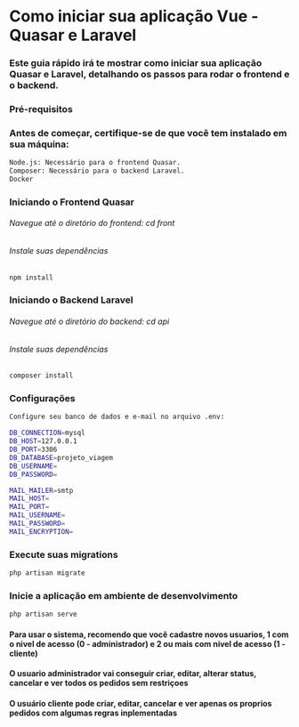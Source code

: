 # Como iniciar sua aplicação Vue - Quasar e Laravel
### Este guia rápido irá te mostrar como iniciar sua aplicação Quasar e Laravel, detalhando os passos para rodar o frontend e o backend.

### Pré-requisitos
### Antes de começar, certifique-se de que você tem instalado em sua máquina:

```bash
Node.js: Necessário para o frontend Quasar.
Composer: Necessário para o backend Laravel.
Docker
```

### Iniciando o Frontend Quasar
###### Navegue até o diretório do frontend: cd front

###### Instale suas dependências
```bash
npm install
```

### Iniciando o Backend Laravel
###### Navegue até o diretório do backend: cd api

###### Instale suas dependências
```bash
composer install
```

### Configurações
```bash
Configure seu banco de dados e e-mail no arquivo .env:

DB_CONNECTION=mysql
DB_HOST=127.0.0.1
DB_PORT=3306
DB_DATABASE=projeto_viagem
DB_USERNAME=
DB_PASSWORD=

MAIL_MAILER=smtp
MAIL_HOST=
MAIL_PORT=
MAIL_USERNAME=
MAIL_PASSWORD=
MAIL_ENCRYPTION=
```

### Execute suas migrations
```bash
php artisan migrate
```

### Inicie a aplicação em ambiente de desenvolvimento
```bash
php artisan serve
```

#### Para usar o sistema, recomendo que você cadastre novos usuarios, 1 com o nivel de acesso (0 - administrador) e 2 ou mais com nivel de acesso (1 - cliente)
#### O usuario administrador vai conseguir criar, editar, alterar status, cancelar e ver todos os pedidos sem restriçoes
#### O usuário cliente pode criar, editar, cancelar e ver apenas os proprios pedidos com algumas regras inplementadas



